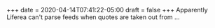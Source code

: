 +++
date = 2020-04-14T07:41:22-05:00
draft = false
+++
Apparently Liferea can't parse feeds when quotes are taken out from <link>...